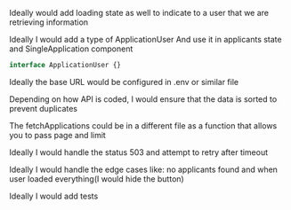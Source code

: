<!-- Project Comments Go Here -->

Ideally would add loading state as well to indicate to a user that we are retrieving information

Ideally I would add a type of ApplicationUser
And use it in applicants state and SingleApplication component

```ts
interface ApplicationUser {}
```

Ideally the base URL would be configured in .env or similar file

Depending on how API is coded, I would ensure that the data is sorted to prevent duplicates

The fetchApplications could be in a different file as a function that allows you to pass page and limit

Ideally I would handle the status 503 and attempt to retry after timeout

Ideally I would handle the edge cases like: no applicants found and when user loaded everything(I would hide the button)

Ideally I would add tests
